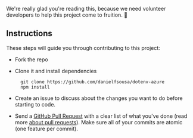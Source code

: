 We're really glad you're reading this, because we need volunteer developers to help this project come to fruition. 👏

## Instructions

These steps will guide you through contributing to this project:

- Fork the repo
- Clone it and install dependencies

		git clone https://github.com/danielfsousa/dotenv-azure
		npm install

- Create an issue to discuss about the changes you want to do before starting to code.
- Send a [GitHub Pull Request](https://github.com/alexjoverm/dotenv-azure/compare?expand=1) with a clear list of what you've done (read more [about pull requests](https://help.github.com/articles/about-pull-requests/)). Make sure all of your commits are atomic (one feature per commit).
